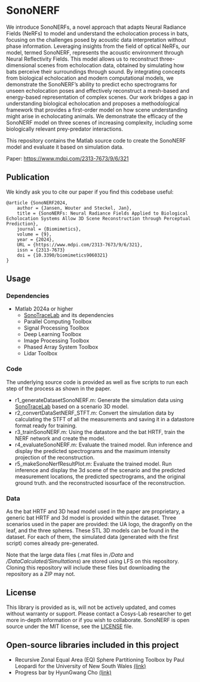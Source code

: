 # SonoNERF
 
We introduce SonoNERFs, a novel approach that adapts Neural Radiance Fields (NeRFs) to model and understand the echolocation process in bats, focusing on the challenges posed by acoustic data interpretation without phase information. Leveraging insights from the field of optical NeRFs, our model, termed SonoNERF, represents the acoustic environment through Neural Reflectivity Fields. This model allows us to reconstruct three-dimensional scenes from echolocation data, obtained by simulating how bats perceive their surroundings through sound. By integrating concepts from biological echolocation and modern computational models, we demonstrate the SonoNERF’s ability to predict echo spectrograms for unseen echolocation poses and effectively reconstruct a mesh-based and energy-based representation of complex scenes. Our work bridges a gap in understanding biological echolocation and proposes a methodological framework that provides a first-order model on how scene understanding might arise in echolocating animals. We demonstrate the efficacy of the SonoNERF model on three scenes of increasing complexity, including some biologically relevant prey-predator interactions.

This repository contains the Matlab source code to create the SonoNERF model and evaluate it based on simulation data. 

Paper: https://www.mdpi.com/2313-7673/9/6/321

## Publication
We kindly ask you to cite our paper if you find this codebase useful:
```
@article {SonoNERF2024,
	author = {Jansen, Wouter and Steckel, Jan},
	title = {SonoNERFs: Neural Radiance Fields Applied to Biological Echolocation Systems Allow 3D Scene Reconstruction through Perceptual Prediction},
	journal = {Biomimetics},
	volume = {9},
	year = {2024},
	URL = {https://www.mdpi.com/2313-7673/9/6/321},
	issn = {2313-7673}
	doi = {10.3390/biomimetics9060321}
}
```

## Usage

### Dependencies
 - Matlab 2024a or higher
   - [SonoTraceLab](https://github.com/Cosys-Lab/SonoTraceLab) and its dependencies
   - Parallel Computing Toolbox
   - Signal Processing Toolbox
   - Deep Learning Toolbox
   - Image Processing Toolbox
   - Phased Array System Toolbox
   - Lidar Toolbox

### Code
The underlying source code is provided as well as five scripts to run each step of the process as shown in the paper. 
 - r1_generateDatasetSonoNERF.m: Generate the simulation data using [SonoTraceLab](https://github.com/Cosys-Lab/SonoTraceLab) based on a scenario 3D model.
 - r2_convertDataSetNERF_STFT.m: Convert the simulation data by calculating the STFT of all the measurements and saving it in a datastore format ready for training.
 - r3_trainSonoNERF.m: Using the datastore and the bat HRTF, train the NERF network and create the model. 
 - r4_evaluateSonoNERF.m: Evaluate the trained model. Run inference and display the predicted spectrograms and the maximum intensity projection of the reconstruction.
 - r5_makeSonoNerfResultPlot.m: Evaluate the trained model. Run inference and display the 3d scene of the scenario and the predicted measurement locations, the predicted spectrograms, and the original ground truth. and the reconstructed isosurface of the reconstruction.

### Data
As the bat HRTF and 3D head model used in the paper are proprietary, a generic bat HRTF and 3d model is provided within the dataset. Three scenarios used in the paper are provided: the UA logo, the dragonfly on the leaf, and the three spheres. These STL 3D models can be found in the dataset. For each of them, the simulated data (generated with the first script) comes already pre-generated. 

Note that the large data files (.mat files in _/Data_ and _/DataCalculated/Simultations_) are stored using LFS on this repository. Cloning this repository will include these files but downloading the repository as a ZIP may not. 

## License
This library is provided as is, will not be actively updated, and comes without warranty or support.
Please contact a Cosys-Lab researcher to get more in-depth information or if you wish to collaborate.
SonoNERF is open source under the MIT license, see the [LICENSE](LICENSE) file.

## Open-source libraries included in this project
 - Recursive Zonal Equal Area (EQ) Sphere Partitioning Toolbox by Paul Leopardi for the University of New South Wales [(link)](https://github.com/penguian/eq_sphere_partitions)
 - Progress bar by HyunGwang Cho [(link)](https://www.mathworks.com/matlabcentral/fileexchange/121363-progress-bar-cli-gui-parfor?s_tid=srchtitle)
